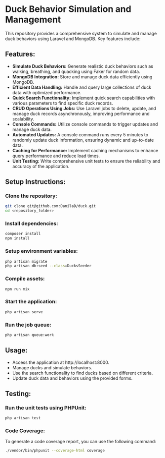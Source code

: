 # Duck Behavior Simulation and Management

This repository provides a comprehensive system to simulate and manage duck behaviors using Laravel and MongoDB. Key features include:

## Features:

- **Simulate Duck Behaviors:** Generate realistic duck behaviors such as walking, breathing, and quacking using Faker for random data.
- **MongoDB Integration:** Store and manage duck data efficiently using MongoDB.
- **Efficient Data Handling:** Handle and query large collections of duck data with optimized performance.
- **Quick Search Functionality:** Implement quick search capabilities with various parameters to find specific duck records.
- **CRUD Operations Using Jobs:** Use Laravel jobs to delete, update, and manage duck records asynchronously, improving performance and scalability.
- **Console Commands:** Utilize console commands to trigger updates and manage duck data.
- **Automated Updates:** A console command runs every 5 minutes to randomly update duck information, ensuring dynamic and up-to-date data.
- **Caching for Performance:** Implement caching mechanisms to enhance query performance and reduce load times.
- **Unit Testing:** Write comprehensive unit tests to ensure the reliability and accuracy of the application.
## Setup Instructions:

### Clone the repository:

```sh
git clone git@github.com:DanilaD/duck.git
cd <repository_folder>
```

### Install dependencies:

```sh
composer install
npm install
```

### Setup environment variables:

```sh
php artisan migrate
php artisan db:seed --class=DucksSeeder
```

### Compile assets:

```sh
npm run mix
``` 

### Start the application:

```sh
php artisan serve
```

### Run the job queue:

```sh
php artisan queue:work
```

## Usage:

- Access the application at http://localhost:8000.
- Manage ducks and simulate behaviors.
- Use the search functionality to find ducks based on different criteria.
- Update duck data and behaviors using the provided forms.

## Testing:

### Run the unit tests using PHPUnit:

```sh
php artisan test
```

### Code Coverage:

To generate a code coverage report, you can use the following command:

```sh
./vendor/bin/phpunit --coverage-html coverage
```
